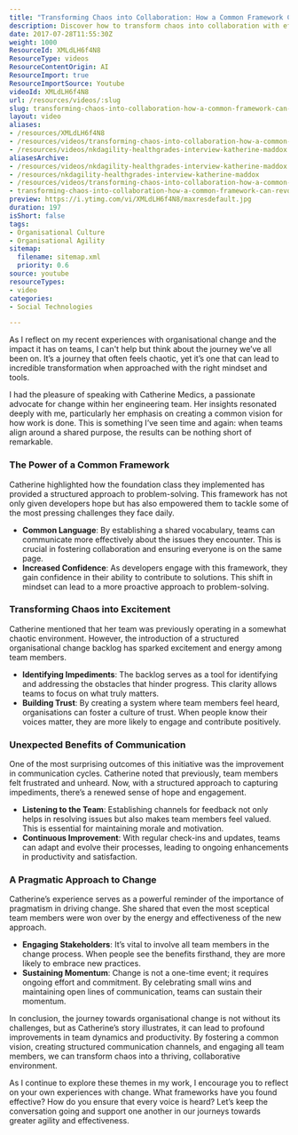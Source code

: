 ```yaml
---
title: "Transforming Chaos into Collaboration: How a Common Framework Can Revolutionise Your Team's Dynamics"
description: Discover how to transform chaos into collaboration with effective organisational change strategies. Learn from Catherine Medics' insights on fostering team alignment!
date: 2017-07-28T11:55:30Z
weight: 1000
ResourceId: XMLdLH6f4N8
ResourceType: videos
ResourceContentOrigin: AI
ResourceImport: true
ResourceImportSource: Youtube
videoId: XMLdLH6f4N8
url: /resources/videos/:slug
slug: transforming-chaos-into-collaboration-how-a-common-framework-can-revolutionise-your-teams-dynamics
layout: video
aliases:
- /resources/XMLdLH6f4N8
- /resources/videos/transforming-chaos-into-collaboration-how-a-common-framework-can-revolutionise-your-teams-dynamics
- /resources/videos/nkdagility-healthgrades-interview-katherine-maddox
aliasesArchive:
- /resources/videos/nkdagility-healthgrades-interview-katherine-maddox
- /resources/nkdagility-healthgrades-interview-katherine-maddox
- /resources/videos/transforming-chaos-into-collaboration-how-a-common-framework-can-revolutionise-your-teams-dynamics
- transforming-chaos-into-collaboration-how-a-common-framework-can-revolutionise-your-teams-dynamics
preview: https://i.ytimg.com/vi/XMLdLH6f4N8/maxresdefault.jpg
duration: 197
isShort: false
tags:
- Organisational Culture
- Organisational Agility
sitemap:
  filename: sitemap.xml
  priority: 0.6
source: youtube
resourceTypes:
- video
categories:
- Social Technologies

---
```

As I reflect on my recent experiences with organisational change and the impact it has on teams, I can't help but think about the journey we’ve all been on. It’s a journey that often feels chaotic, yet it’s one that can lead to incredible transformation when approached with the right mindset and tools. 

I had the pleasure of speaking with Catherine Medics, a passionate advocate for change within her engineering team. Her insights resonated deeply with me, particularly her emphasis on creating a common vision for how work is done. This is something I’ve seen time and again: when teams align around a shared purpose, the results can be nothing short of remarkable.

### The Power of a Common Framework

Catherine highlighted how the foundation class they implemented has provided a structured approach to problem-solving. This framework has not only given developers hope but has also empowered them to tackle some of the most pressing challenges they face daily. 

- **Common Language**: By establishing a shared vocabulary, teams can communicate more effectively about the issues they encounter. This is crucial in fostering collaboration and ensuring everyone is on the same page.
- **Increased Confidence**: As developers engage with this framework, they gain confidence in their ability to contribute to solutions. This shift in mindset can lead to a more proactive approach to problem-solving.

### Transforming Chaos into Excitement

Catherine mentioned that her team was previously operating in a somewhat chaotic environment. However, the introduction of a structured organisational change backlog has sparked excitement and energy among team members. 

- **Identifying Impediments**: The backlog serves as a tool for identifying and addressing the obstacles that hinder progress. This clarity allows teams to focus on what truly matters.
- **Building Trust**: By creating a system where team members feel heard, organisations can foster a culture of trust. When people know their voices matter, they are more likely to engage and contribute positively.

### Unexpected Benefits of Communication

One of the most surprising outcomes of this initiative was the improvement in communication cycles. Catherine noted that previously, team members felt frustrated and unheard. Now, with a structured approach to capturing impediments, there’s a renewed sense of hope and engagement.

- **Listening to the Team**: Establishing channels for feedback not only helps in resolving issues but also makes team members feel valued. This is essential for maintaining morale and motivation.
- **Continuous Improvement**: With regular check-ins and updates, teams can adapt and evolve their processes, leading to ongoing enhancements in productivity and satisfaction.

### A Pragmatic Approach to Change

Catherine’s experience serves as a powerful reminder of the importance of pragmatism in driving change. She shared that even the most sceptical team members were won over by the energy and effectiveness of the new approach. 

- **Engaging Stakeholders**: It’s vital to involve all team members in the change process. When people see the benefits firsthand, they are more likely to embrace new practices.
- **Sustaining Momentum**: Change is not a one-time event; it requires ongoing effort and commitment. By celebrating small wins and maintaining open lines of communication, teams can sustain their momentum.

In conclusion, the journey towards organisational change is not without its challenges, but as Catherine’s story illustrates, it can lead to profound improvements in team dynamics and productivity. By fostering a common vision, creating structured communication channels, and engaging all team members, we can transform chaos into a thriving, collaborative environment. 

As I continue to explore these themes in my work, I encourage you to reflect on your own experiences with change. What frameworks have you found effective? How do you ensure that every voice is heard? Let’s keep the conversation going and support one another in our journeys towards greater agility and effectiveness.
